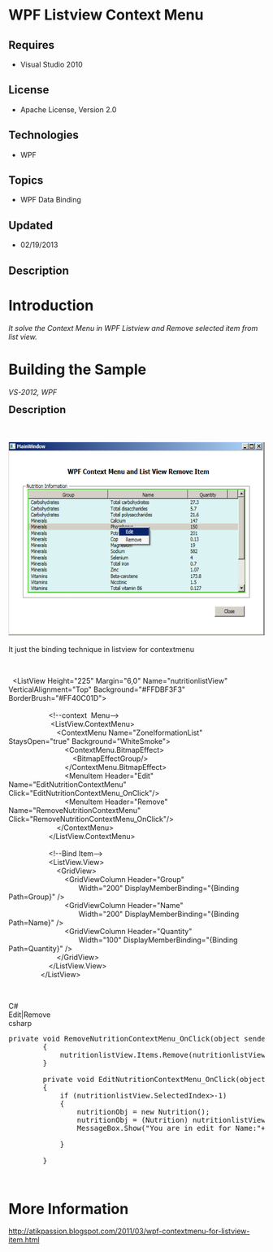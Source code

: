 # WPF Listview Context Menu
## Requires
- Visual Studio 2010
## License
- Apache License, Version 2.0
## Technologies
- WPF
## Topics
- WPF Data Binding
## Updated
- 02/19/2013
## Description

<h1>Introduction</h1>
<p><em>It solve the Context Menu in WPF Listview and Remove selected item from list view.<br>
</em></p>
<h1><span>Building the Sample</span></h1>
<p><em>VS-2012, WPF<br>
</em></p>
<p><span style="font-size:20px; font-weight:bold">Description</span></p>
<p><span style="font-size:20px; font-weight:bold"><br>
</span></p>
<p><span style="font-size:20px; font-weight:bold"><img id="76250" title=" " src="76250-wpfcontext.png" alt="" width="583" height="380"><br>
</span></p>
<p>It just the binding technique in listview for contextmenu</p>
<p>&nbsp;</p>
<p>&nbsp; &lt;ListView Height=&quot;225&quot; Margin=&quot;6,0&quot; Name=&quot;nutritionlistView&quot; VerticalAlignment=&quot;Top&quot; Background=&quot;#FFDBF3F3&quot; BorderBrush=&quot;#FF40C01D&quot;&gt;<br>
<br>
&nbsp;&nbsp;&nbsp;&nbsp;&nbsp;&nbsp;&nbsp;&nbsp;&nbsp;&nbsp;&nbsp;&nbsp;&nbsp;&nbsp;&nbsp;&nbsp;&nbsp;&nbsp;&nbsp; &lt;!--context&nbsp; Menu--&gt;<br>
&nbsp;&nbsp;&nbsp;&nbsp;&nbsp;&nbsp;&nbsp;&nbsp;&nbsp;&nbsp;&nbsp;&nbsp;&nbsp;&nbsp;&nbsp;&nbsp;&nbsp;&nbsp;&nbsp;&nbsp; &lt;ListView.ContextMenu&gt;<br>
&nbsp;&nbsp;&nbsp;&nbsp;&nbsp;&nbsp;&nbsp;&nbsp;&nbsp;&nbsp;&nbsp;&nbsp;&nbsp;&nbsp;&nbsp;&nbsp;&nbsp;&nbsp;&nbsp;&nbsp;&nbsp;&nbsp;&nbsp; &lt;ContextMenu Name=&quot;ZoneIformationList&quot; StaysOpen=&quot;true&quot; Background=&quot;WhiteSmoke&quot;&gt;<br>
&nbsp;&nbsp;&nbsp;&nbsp;&nbsp;&nbsp;&nbsp;&nbsp;&nbsp;&nbsp;&nbsp;&nbsp;&nbsp;&nbsp;&nbsp;&nbsp;&nbsp;&nbsp;&nbsp;&nbsp;&nbsp;&nbsp;&nbsp;&nbsp;&nbsp;&nbsp;&nbsp; &lt;ContextMenu.BitmapEffect&gt;<br>
&nbsp;&nbsp;&nbsp;&nbsp;&nbsp;&nbsp;&nbsp;&nbsp;&nbsp;&nbsp;&nbsp;&nbsp;&nbsp;&nbsp;&nbsp;&nbsp;&nbsp;&nbsp;&nbsp;&nbsp;&nbsp;&nbsp;&nbsp;&nbsp;&nbsp;&nbsp;&nbsp;&nbsp;&nbsp;&nbsp;&nbsp; &lt;BitmapEffectGroup/&gt;<br>
&nbsp;&nbsp;&nbsp;&nbsp;&nbsp;&nbsp;&nbsp;&nbsp;&nbsp;&nbsp;&nbsp;&nbsp;&nbsp;&nbsp;&nbsp;&nbsp;&nbsp;&nbsp;&nbsp;&nbsp;&nbsp;&nbsp;&nbsp;&nbsp;&nbsp;&nbsp;&nbsp; &lt;/ContextMenu.BitmapEffect&gt;<br>
&nbsp;&nbsp;&nbsp;&nbsp;&nbsp;&nbsp;&nbsp;&nbsp;&nbsp;&nbsp;&nbsp;&nbsp;&nbsp;&nbsp;&nbsp;&nbsp;&nbsp;&nbsp;&nbsp;&nbsp;&nbsp;&nbsp;&nbsp;&nbsp;&nbsp;&nbsp;&nbsp; &lt;MenuItem Header=&quot;Edit&quot; Name=&quot;EditNutritionContextMenu&quot;&nbsp; Click=&quot;EditNutritionContextMenu_OnClick&quot;/&gt;<br>
&nbsp;&nbsp;&nbsp;&nbsp;&nbsp;&nbsp;&nbsp;&nbsp;&nbsp;&nbsp;&nbsp;&nbsp;&nbsp;&nbsp;&nbsp;&nbsp;&nbsp;&nbsp;&nbsp;&nbsp;&nbsp;&nbsp;&nbsp;&nbsp;&nbsp;&nbsp;&nbsp; &lt;MenuItem Header=&quot;Remove&quot; Name=&quot;RemoveNutritionContextMenu&quot; Click=&quot;RemoveNutritionContextMenu_OnClick&quot;/&gt;<br>
&nbsp;&nbsp;&nbsp;&nbsp;&nbsp;&nbsp;&nbsp;&nbsp;&nbsp;&nbsp;&nbsp;&nbsp;&nbsp;&nbsp;&nbsp;&nbsp;&nbsp;&nbsp;&nbsp;&nbsp;&nbsp;&nbsp;&nbsp; &lt;/ContextMenu&gt;<br>
&nbsp;&nbsp;&nbsp;&nbsp;&nbsp;&nbsp;&nbsp;&nbsp;&nbsp;&nbsp;&nbsp;&nbsp;&nbsp;&nbsp;&nbsp;&nbsp;&nbsp;&nbsp;&nbsp; &lt;/ListView.ContextMenu&gt;<br>
&nbsp;&nbsp;&nbsp;&nbsp;&nbsp;&nbsp;&nbsp;&nbsp;&nbsp;&nbsp;&nbsp;&nbsp;&nbsp;&nbsp;&nbsp;&nbsp;&nbsp;&nbsp;&nbsp;
<br>
&nbsp;&nbsp;&nbsp;&nbsp;&nbsp;&nbsp;&nbsp;&nbsp;&nbsp;&nbsp;&nbsp;&nbsp;&nbsp;&nbsp;&nbsp;&nbsp;&nbsp;&nbsp;&nbsp; &lt;!--Bind Item--&gt;<br>
&nbsp;&nbsp;&nbsp;&nbsp;&nbsp;&nbsp;&nbsp;&nbsp;&nbsp;&nbsp;&nbsp;&nbsp;&nbsp;&nbsp;&nbsp;&nbsp;&nbsp;&nbsp;&nbsp; &lt;ListView.View&gt;<br>
&nbsp;&nbsp;&nbsp;&nbsp;&nbsp;&nbsp;&nbsp;&nbsp;&nbsp;&nbsp;&nbsp;&nbsp;&nbsp;&nbsp;&nbsp;&nbsp;&nbsp;&nbsp;&nbsp;&nbsp;&nbsp;&nbsp;&nbsp; &lt;GridView&gt;<br>
&nbsp;&nbsp;&nbsp;&nbsp;&nbsp;&nbsp;&nbsp;&nbsp;&nbsp;&nbsp;&nbsp;&nbsp;&nbsp;&nbsp;&nbsp;&nbsp;&nbsp;&nbsp;&nbsp;&nbsp;&nbsp;&nbsp;&nbsp;&nbsp;&nbsp;&nbsp;&nbsp; &lt;GridViewColumn Header=&quot;Group&quot;&nbsp;
<br>
&nbsp;&nbsp;&nbsp;&nbsp;&nbsp;&nbsp;&nbsp;&nbsp;&nbsp;&nbsp;&nbsp;&nbsp;&nbsp;&nbsp;&nbsp;&nbsp;&nbsp;&nbsp;&nbsp;&nbsp;&nbsp;&nbsp;&nbsp;&nbsp;&nbsp;&nbsp;&nbsp;&nbsp;&nbsp;&nbsp;&nbsp;&nbsp;&nbsp;&nbsp; Width=&quot;200&quot; DisplayMemberBinding=&quot;{Binding Path=Group}&quot;
 /&gt;<br>
&nbsp;&nbsp;&nbsp;&nbsp;&nbsp;&nbsp;&nbsp;&nbsp;&nbsp;&nbsp;&nbsp;&nbsp;&nbsp;&nbsp;&nbsp;&nbsp;&nbsp;&nbsp;&nbsp;&nbsp;&nbsp;&nbsp;&nbsp;&nbsp;&nbsp;&nbsp;&nbsp; &lt;GridViewColumn Header=&quot;Name&quot;&nbsp;
<br>
&nbsp;&nbsp;&nbsp;&nbsp;&nbsp;&nbsp;&nbsp;&nbsp;&nbsp;&nbsp;&nbsp;&nbsp;&nbsp;&nbsp;&nbsp;&nbsp;&nbsp;&nbsp;&nbsp;&nbsp;&nbsp;&nbsp;&nbsp;&nbsp;&nbsp;&nbsp;&nbsp;&nbsp;&nbsp;&nbsp;&nbsp;&nbsp;&nbsp;&nbsp; Width=&quot;200&quot; DisplayMemberBinding=&quot;{Binding Path=Name}&quot;
 /&gt;<br>
&nbsp;&nbsp;&nbsp;&nbsp;&nbsp;&nbsp;&nbsp;&nbsp;&nbsp;&nbsp;&nbsp;&nbsp;&nbsp;&nbsp;&nbsp;&nbsp;&nbsp;&nbsp;&nbsp;&nbsp;&nbsp;&nbsp;&nbsp;&nbsp;&nbsp;&nbsp;&nbsp; &lt;GridViewColumn Header=&quot;Quantity&quot;&nbsp;
<br>
&nbsp;&nbsp;&nbsp;&nbsp;&nbsp;&nbsp;&nbsp;&nbsp;&nbsp;&nbsp;&nbsp;&nbsp;&nbsp;&nbsp;&nbsp;&nbsp;&nbsp;&nbsp;&nbsp;&nbsp;&nbsp;&nbsp;&nbsp;&nbsp;&nbsp;&nbsp;&nbsp;&nbsp;&nbsp;&nbsp;&nbsp;&nbsp;&nbsp;&nbsp; Width=&quot;100&quot; DisplayMemberBinding=&quot;{Binding Path=Quantity}&quot;
 /&gt;<br>
&nbsp;&nbsp;&nbsp;&nbsp;&nbsp;&nbsp;&nbsp;&nbsp;&nbsp;&nbsp;&nbsp;&nbsp;&nbsp;&nbsp;&nbsp;&nbsp;&nbsp;&nbsp;&nbsp;&nbsp;&nbsp;&nbsp;&nbsp; &lt;/GridView&gt;<br>
&nbsp;&nbsp;&nbsp;&nbsp;&nbsp;&nbsp;&nbsp;&nbsp;&nbsp;&nbsp;&nbsp;&nbsp;&nbsp;&nbsp;&nbsp;&nbsp;&nbsp;&nbsp;&nbsp; &lt;/ListView.View&gt;<br>
&nbsp;&nbsp;&nbsp;&nbsp;&nbsp;&nbsp;&nbsp;&nbsp;&nbsp;&nbsp;&nbsp;&nbsp;&nbsp;&nbsp;&nbsp; &lt;/ListView&gt;</p>
<p>&nbsp;</p>
<div class="scriptcode">
<div class="pluginEditHolder" pluginCommand="mceScriptCode">
<div class="title"><span>C#</span></div>
<div class="pluginLinkHolder"><span class="pluginEditHolderLink">Edit</span>|<span class="pluginRemoveHolderLink">Remove</span></div>
<span class="hidden">csharp</span>

<div class="preview">
<pre class="csharp"><span class="cs__keyword">private</span>&nbsp;<span class="cs__keyword">void</span>&nbsp;RemoveNutritionContextMenu_OnClick(<span class="cs__keyword">object</span>&nbsp;sender,&nbsp;RoutedEventArgs&nbsp;e)&nbsp;
&nbsp;&nbsp;&nbsp;&nbsp;&nbsp;&nbsp;&nbsp;&nbsp;{&nbsp;
&nbsp;&nbsp;&nbsp;&nbsp;&nbsp;&nbsp;&nbsp;&nbsp;&nbsp;&nbsp;&nbsp;&nbsp;nutritionlistView.Items.Remove(nutritionlistView.SelectedItem);&nbsp;&nbsp;<span class="cs__com">//&nbsp;remove&nbsp;the&nbsp;selected&nbsp;Item</span>&nbsp;
&nbsp;&nbsp;&nbsp;&nbsp;&nbsp;&nbsp;&nbsp;&nbsp;}&nbsp;
&nbsp;
&nbsp;&nbsp;&nbsp;&nbsp;&nbsp;&nbsp;&nbsp;&nbsp;<span class="cs__keyword">private</span>&nbsp;<span class="cs__keyword">void</span>&nbsp;EditNutritionContextMenu_OnClick(<span class="cs__keyword">object</span>&nbsp;sender,&nbsp;RoutedEventArgs&nbsp;e)&nbsp;
&nbsp;&nbsp;&nbsp;&nbsp;&nbsp;&nbsp;&nbsp;&nbsp;{&nbsp;
&nbsp;&nbsp;&nbsp;&nbsp;&nbsp;&nbsp;&nbsp;&nbsp;&nbsp;&nbsp;&nbsp;&nbsp;<span class="cs__keyword">if</span>&nbsp;(nutritionlistView.SelectedIndex&gt;-<span class="cs__number">1</span>)&nbsp;
&nbsp;&nbsp;&nbsp;&nbsp;&nbsp;&nbsp;&nbsp;&nbsp;&nbsp;&nbsp;&nbsp;&nbsp;{&nbsp;
&nbsp;&nbsp;&nbsp;&nbsp;&nbsp;&nbsp;&nbsp;&nbsp;&nbsp;&nbsp;&nbsp;&nbsp;&nbsp;&nbsp;&nbsp;&nbsp;nutritionObj&nbsp;=&nbsp;<span class="cs__keyword">new</span>&nbsp;Nutrition();&nbsp;
&nbsp;&nbsp;&nbsp;&nbsp;&nbsp;&nbsp;&nbsp;&nbsp;&nbsp;&nbsp;&nbsp;&nbsp;&nbsp;&nbsp;&nbsp;&nbsp;nutritionObj&nbsp;=&nbsp;(Nutrition)&nbsp;nutritionlistView.SelectedItem;&nbsp;<span class="cs__com">//&nbsp;casting&nbsp;the&nbsp;list&nbsp;view</span>&nbsp;
&nbsp;&nbsp;&nbsp;&nbsp;&nbsp;&nbsp;&nbsp;&nbsp;&nbsp;&nbsp;&nbsp;&nbsp;&nbsp;&nbsp;&nbsp;&nbsp;MessageBox.Show(<span class="cs__string">&quot;You&nbsp;are&nbsp;in&nbsp;edit&nbsp;for&nbsp;Name:&quot;</span>&#43;nutritionObj.Name,&nbsp;<span class="cs__string">&quot;Nutrition&quot;</span>,&nbsp;MessageBoxButton.OK,&nbsp;MessageBoxImage.Information);&nbsp;
&nbsp;
&nbsp;&nbsp;&nbsp;&nbsp;&nbsp;&nbsp;&nbsp;&nbsp;&nbsp;&nbsp;&nbsp;&nbsp;}&nbsp;
&nbsp;
&nbsp;&nbsp;&nbsp;&nbsp;&nbsp;&nbsp;&nbsp;&nbsp;}</pre>
</div>
</div>
</div>
<p>&nbsp;</p>
<h1>More Information</h1>
<p><a title="http://atikpassion.blogspot.com/2011/03/wpf-contextmenu-for-listview-item.html" href="http://atikpassion.blogspot.com/2011/03/wpf-contextmenu-for-listview-item.html">http://atikpassion.blogspot.com/2011/03/wpf-contextmenu-for-listview-item.html</a></p>
